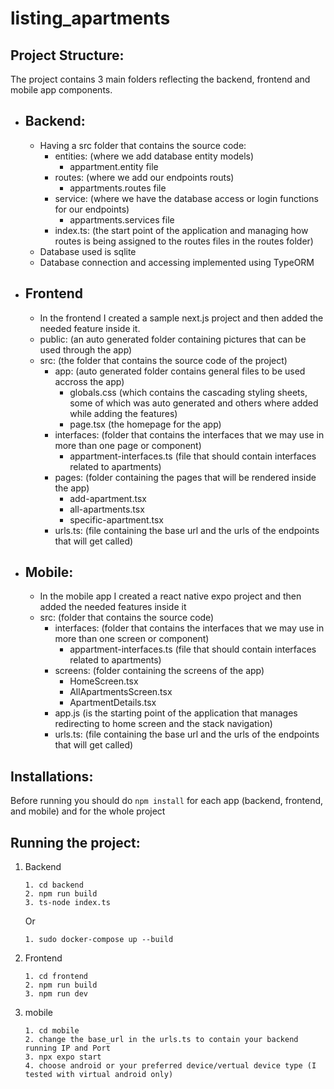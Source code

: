 # listing_apartments
## Project Structure:
The project contains 3 main folders reflecting the backend, frontend and mobile app components.  
- Backend:  
    -
    - Having a src folder that contains the source code:
        - entities: (where we add database entity models)
            - appartment.entity file
        - routes: (where we add our endpoints routs)
            - appartments.routes file
        - service: (where we have the database access or login functions for our endpoints)
            - appartments.services file
        - index.ts: (the start point of the application and managing how routes is being assigned to the routes files in the routes folder)
    - Database used is sqlite
    - Database connection and accessing implemented using TypeORM
- Frontend
    -
    - In the frontend I created a sample next.js project and then added the needed feature inside it.
    - public: (an auto generated folder containing pictures that can be used through the app)
    - src: (the folder that contains the source code of the project)
        - app: (auto generated folder contains general files to be used accross the app)
            - globals.css (which contains the cascading styling sheets, some of which was auto generated and others where added while adding the features)
            - page.tsx (the homepage for the app)
        - interfaces: (folder that contains the interfaces that we may use in more than one page or component)
            - appartment-interfaces.ts (file that should contain interfaces related to apartments)
        - pages: (folder containing the pages that will be rendered inside the app)
            - add-apartment.tsx
            - all-apartments.tsx
            - specific-apartment.tsx
        - urls.ts: (file containing the base url and the urls of the endpoints that will get called)
- Mobile:
    -
    - In the mobile app I created a react native expo project and then added the needed features inside it
    - src: (folder that contains the source code)
        - interfaces: (folder that contains the interfaces that we may use in more than one screen or component)
            - appartment-interfaces.ts (file that should contain interfaces related to apartments)
        - screens: (folder containing the screens of the app)
            - HomeScreen.tsx
            - AllApartmentsScreen.tsx
            - ApartmentDetails.tsx
        - app.js (is the starting point of the application that manages redirecting to home screen and the stack navigation)
        - urls.ts: (file containing the base url and the urls of the endpoints that will get called)
## Installations:
Before running you should do ```npm install``` for each app (backend, frontend, and mobile) and for the whole project

## Running the project:
1. Backend
    ```
    1. cd backend
    2. npm run build
    3. ts-node index.ts
    ```
    Or
    ```
    1. sudo docker-compose up --build 
    ```
2. Frontend
    ```
    1. cd frontend
    2. npm run build
    3. npm run dev
    ```
3. mobile
    ```
    1. cd mobile
    2. change the base_url in the urls.ts to contain your backend running IP and Port 
    3. npx expo start
    4. choose android or your preferred device/vertual device type (I tested with virtual android only)
    ```
